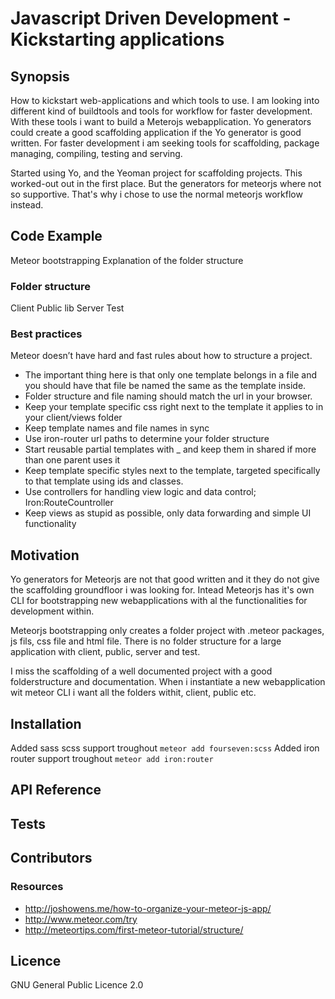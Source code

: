 # Javascript Driven Development - Kickstarting applications
## Synopsis

How to kickstart web-applications and which tools to use. I am looking into different kind of buildtools and tools for workflow for faster development.
With these tools i want to build a Meterojs webapplication. Yo generators could create a good scaffolding application if the Yo generator is good written.
For faster development i am seeking tools for scaffolding, package managing, compiling, testing and serving.

Started using Yo, and the Yeoman project for scaffolding projects. This worked-out out in the first place. 
But the generators for meteorjs where not so supportive. That's why i chose to use the normal meteorjs workflow instead. 

## Code Example

Meteor bootstrapping
Explanation of the folder structure

### Folder structure

Client
Public
lib
Server
Test

### Best practices

Meteor doesn’t have hard and fast rules about how to structure a project.

* The important thing here is that only one template belongs in a file and you should have that file be named the same as the template inside.
* Folder structure and file naming should match the url in your browser.
* Keep your template specific css right next to the template it applies to in your client/views folder
* Keep template names and file names in sync
* Use iron-router url paths to determine your folder structure
* Start reusable partial templates with _ and keep them in shared if more than one parent uses it
* Keep template specific styles next to the template, targeted specifically to that template using ids and classes.
* Use controllers for handling view logic and data control; Iron:RouteCountroller
* Keep views as stupid as possible, only data forwarding and simple UI functionality

## Motivation

Yo generators for Meteorjs are not that good written and it they do not give the scaffolding groundfloor i was looking for.
Intead Meteorjs has it's own CLI for bootstrapping new webapplications with al the functionalities for development within.

Meteorjs bootstrapping only creates a folder project with .meteor packages, js fils, css file and html file.
There is no folder structure for a large application with client, public, server and test.

I miss the scaffolding of a well documented project with a good folderstructure and documentation.
When i instantiate a new webapplication wit meteor CLI i want all the folders withit, client, public etc.

## Installation

Added sass scss support troughout `meteor add fourseven:scss`
Added iron router support troughout `meteor add iron:router`

## API Reference

## Tests

## Contributors

### Resources

* http://joshowens.me/how-to-organize-your-meteor-js-app/
* http://www.meteor.com/try
* http://meteortips.com/first-meteor-tutorial/structure/


## Licence
GNU General Public Licence 2.0
